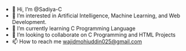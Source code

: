 - 👋 Hi, I’m @Sadiya-C
- 👀 I’m interested in Artificial Intelligence, Machine Learning, and Web Development.
- 🌱 I’m currently learning C Programming Language
- 💞️ I’m looking to collaborate on C Programming and HTML Projects
- 📫 How to reach me wajidmohiuddin025@gmail.com

<!---
Sadiya-025/Sadiya-025 is a ✨ special ✨ repository because its `README.md` (this file) appears on your GitHub profile.
You can click the Preview link to take a look at your changes.
--->
